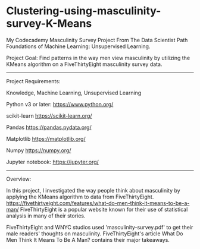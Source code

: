# Clustering-using-masculinity-survey-K-Means

My Codecademy Masculinity Survey Project From The Data Scientist Path Foundations of Machine Learning: Unsupervised Learning.

Project Goal:
Find patterns in the way men view masculinity by utilizing the KMeans algorithm on a FiveThirtyEight masculinity survey data.

----------------------------------------------------------------------------------------

Project Requirements:

Knowledge, Machine Learning, Unsupervised Learning

Python v3 or later:
https://www.python.org/

scikit-learn
https://scikit-learn.org/

Pandas 
https://pandas.pydata.org/

Matplotlib
https://matplotlib.org/

Numpy
https://numpy.org/

Jupyter notebook:
https://jupyter.org/

----------------------------------------------------------------------------------------

Overview:

In this project, I investigated the way people think about masculinity by applying the KMeans algorithm to 
data from FiveThirtyEight. https://fivethirtyeight.com/features/what-do-men-think-it-means-to-be-a-man/
FiveThirtyEight is a popular website known for their use of statistical analysis in many of their stories.

FiveThirtyEight and WNYC studios used 'masculinity-survey.pdf' to get their male readers' thoughts on masculinity.
FiveThirtyEight's article What Do Men Think It Means To Be A Man? contains their major takeaways.
